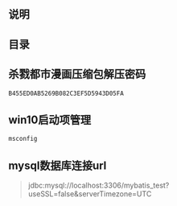 ## 说明

## 目录

## 杀戮都市漫画压缩包解压密码

```
B455ED0AB5269B082C3EF5D5943D05FA
```

## win10启动项管理

```
msconfig
```

## mysql数据库连接url

> jdbc:mysql://localhost:3306/mybatis_test?useSSL=false&serverTimezone=UTC

